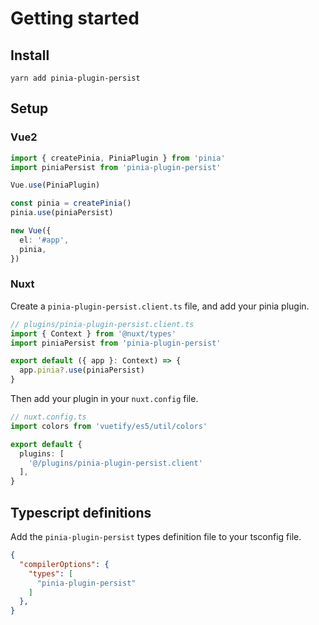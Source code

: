 # Getting started

## Install

`yarn add pinia-plugin-persist`

## Setup

### Vue2

```typescript
import { createPinia, PiniaPlugin } from 'pinia'
import piniaPersist from 'pinia-plugin-persist'

Vue.use(PiniaPlugin)

const pinia = createPinia()
pinia.use(piniaPersist)

new Vue({
  el: '#app',
  pinia,
})
```

### Nuxt

Create a `pinia-plugin-persist.client.ts` file, and add your pinia plugin.

```typescript
// plugins/pinia-plugin-persist.client.ts
import { Context } from '@nuxt/types'
import piniaPersist from 'pinia-plugin-persist'

export default ({ app }: Context) => {
  app.pinia?.use(piniaPersist)
}
```

Then add your plugin in your `nuxt.config` file.

```typescript
// nuxt.config.ts
import colors from 'vuetify/es5/util/colors'

export default {
  plugins: [
    '@/plugins/pinia-plugin-persist.client'
  ],
}
```

## Typescript definitions

Add the `pinia-plugin-persist` types definition file to your tsconfig file.

```json
{
  "compilerOptions": {
    "types": [
      "pinia-plugin-persist"
    ]
  },
}
```
